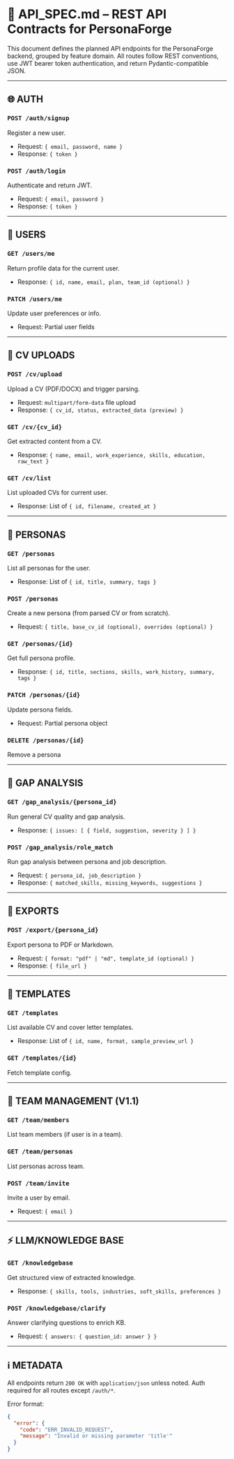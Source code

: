 # 🔐 API\_SPEC.md – REST API Contracts for PersonaForge

This document defines the planned API endpoints for the PersonaForge backend, grouped by feature domain. All routes follow REST conventions, use JWT bearer token authentication, and return Pydantic-compatible JSON.

---

## 🌐 AUTH

### `POST /auth/signup`

Register a new user.

* Request: `{ email, password, name }`
* Response: `{ token }`

### `POST /auth/login`

Authenticate and return JWT.

* Request: `{ email, password }`
* Response: `{ token }`

---

## 👤 USERS

### `GET /users/me`

Return profile data for the current user.

* Response: `{ id, name, email, plan, team_id (optional) }`

### `PATCH /users/me`

Update user preferences or info.

* Request: Partial user fields

---

## 📄 CV UPLOADS

### `POST /cv/upload`

Upload a CV (PDF/DOCX) and trigger parsing.

* Request: `multipart/form-data` file upload
* Response: `{ cv_id, status, extracted_data (preview) }`

### `GET /cv/{cv_id}`

Get extracted content from a CV.

* Response: `{ name, email, work_experience, skills, education, raw_text }`

### `GET /cv/list`

List uploaded CVs for current user.

* Response: List of `{ id, filename, created_at }`

---

## 👥 PERSONAS

### `GET /personas`

List all personas for the user.

* Response: List of `{ id, title, summary, tags }`

### `POST /personas`

Create a new persona (from parsed CV or from scratch).

* Request: `{ title, base_cv_id (optional), overrides (optional) }`

### `GET /personas/{id}`

Get full persona profile.

* Response: `{ id, title, sections, skills, work_history, summary, tags }`

### `PATCH /personas/{id}`

Update persona fields.

* Request: Partial persona object

### `DELETE /personas/{id}`

Remove a persona

---

## 🧠 GAP ANALYSIS

### `GET /gap_analysis/{persona_id}`

Run general CV quality and gap analysis.

* Response: `{ issues: [ { field, suggestion, severity } ] }`

### `POST /gap_analysis/role_match`

Run gap analysis between persona and job description.

* Request: `{ persona_id, job_description }`
* Response: `{ matched_skills, missing_keywords, suggestions }`

---

## 📃 EXPORTS

### `POST /export/{persona_id}`

Export persona to PDF or Markdown.

* Request: `{ format: "pdf" | "md", template_id (optional) }`
* Response: `{ file_url }`

---

## 📜 TEMPLATES

### `GET /templates`

List available CV and cover letter templates.

* Response: List of `{ id, name, format, sample_preview_url }`

### `GET /templates/{id}`

Fetch template config.

---

## 🧳 TEAM MANAGEMENT (V1.1)

### `GET /team/members`

List team members (if user is in a team).

### `GET /team/personas`

List personas across team.

### `POST /team/invite`

Invite a user by email.

* Request: `{ email }`

---

## ⚡ LLM/KNOWLEDGE BASE

### `GET /knowledgebase`

Get structured view of extracted knowledge.

* Response: `{ skills, tools, industries, soft_skills, preferences }`

### `POST /knowledgebase/clarify`

Answer clarifying questions to enrich KB.

* Request: `{ answers: { question_id: answer } }`

---

## ℹ️ METADATA

All endpoints return `200 OK` with `application/json` unless noted. Auth required for all routes except `/auth/*`.

Error format:

```json
{
  "error": {
    "code": "ERR_INVALID_REQUEST",
    "message": "Invalid or missing parameter 'title'"
  }
}
```
